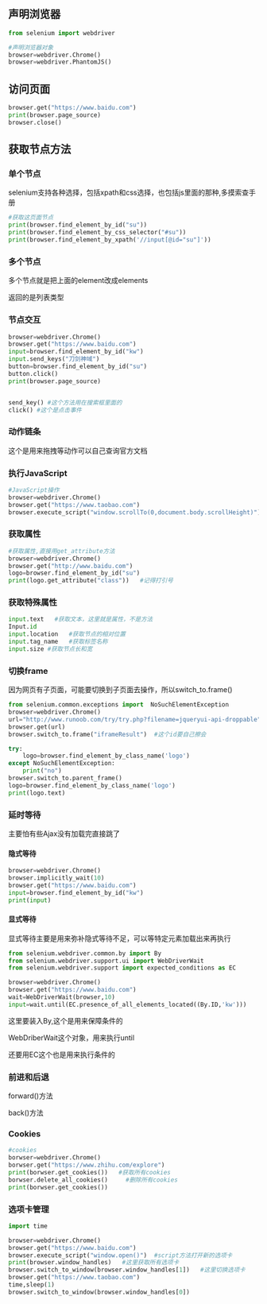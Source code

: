 ## 声明浏览器

```python
from selenium import webdriver

#声明浏览器对象
browser=webdriver.Chrome()
browser=webdriver.PhantomJS()
```

## 访问页面

```python
browser.get("https://www.baidu.com")
print(browser.page_source)
browser.close()
```

## 获取节点方法

### 单个节点

selenium支持各种选择，包括xpath和css选择，也包括js里面的那种,多摸索查手册

```python
#获取这页面节点
print(browser.find_element_by_id("su"))
print(browser.find_element_by_css_selector("#su"))
print(browser.find_element_by_xpath('//input[@id="su"]'))
```

### 多个节点

多个节点就是把上面的element改成elements

返回的是列表类型

### 节点交互

```python
browser=webdriver.Chrome()
browser.get("https://www.baidu.com")
input=browser.find_element_by_id("kw")
input.send_keys("刀剑神域")
button=browser.find_element_by_id("su")
button.click()
print(browser.page_source)


send_key() #这个方法用在搜索框里面的
click() #这个是点击事件
```

### 动作链条

这个是用来拖拽等动作可以自己查询官方文档

### 执行JavaScript

```python
#JavaScript操作
browser=webdriver.Chrome()
browser.get("https://www.taobao.com")
browser.execute_script("window.scrollTo(0,document.body.scrollHeight)")  #这里就是js代码
```

### 获取属性

```python
#获取属性,直接用get_attribute方法
browser=webdriver.Chrome()
browser.get("http://www.baidu.com")
logo=browser.find_element_by_id("su")
print(logo.get_attribute("class"))   #记得打引号
```

### 获取特殊属性

```python
input.text   #获取文本，这里就是属性，不是方法
Input.id
input.location   #获取节点的相对位置
input.tag_name   #获取标签名称
input.size #获取节点长和宽
```

### 切换frame

因为网页有子页面，可能要切换到子页面去操作，所以switch_to.frame()

```python
from selenium.common.exceptions import  NoSuchElementException
browser=webdriver.Chrome()
url="http://www.runoob.com/try/try.php?filename=jqueryui-api-droppable"
browser.get(url)
browser.switch_to.frame("iframeResult")  #这个id要自己擦会

try:
    logo=browser.find_element_by_class_name('logo')
except NoSuchElementException:
    print("no")
browser.switch_to.parent_frame()
logo=browser.find_element_by_class_name('logo')
print(logo.text)
```

### 延时等待

主要怕有些Ajax没有加载完直接跳了

#### 隐式等待

```python
browser=webdriver.Chrome()
browser.implicitly_wait(10)
browser.get("https://www.baidu.com")
input=browser.find_element_by_id("kw")
print(input)
```

#### 显式等待

显式等待主要是用来弥补隐式等待不足，可以等特定元素加载出来再执行

```python
from selenium.webdriver.common.by import By
from selenium.webdriver.support.ui import WebDriverWait
from selenium.webdriver.support import expected_conditions as EC

browser=webdriver.Chrome()
browser.get("https://www.baidu.com")
wait=WebDriverWait(browser,10)
input=wait.until(EC.presence_of_all_elements_located((By.ID,'kw')))
```

这里要装入By,这个是用来保障条件的

WebDriberWait这个对象，用来执行until

还要用EC这个也是用来执行条件的

### 前进和后退

forward()方法

back()方法

### Cookies

```python
#cookies
borwser=webdriver.Chrome()
borwser.get("https://www.zhihu.com/explore")
print(borwser.get_cookies())   #获取所有cookies
borwser.delete_all_cookies()     #删除所有cookies
print(borwser.get_cookies())
```

### 选项卡管理

```python
import time

browser=webdriver.Chrome()
browser.get("https://www.baidu.com")
browser.execute_script("window.open()")  #script方法打开新的选项卡
print(browser.window_handles)   #这里获取所有选项卡
browser.switch_to_window(browser.window_handles[1])   #这里切换选项卡
browser.get("https://www.taobao.com")
time,sleep(1)
browser.switch_to_window(browser.window_handles[0])
```